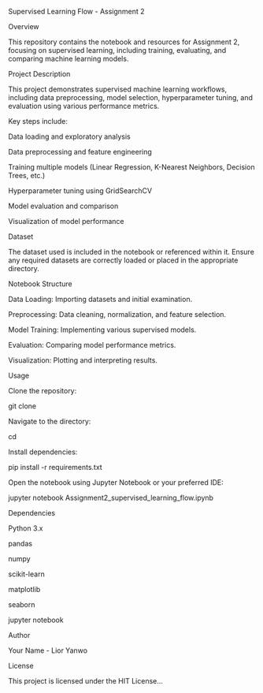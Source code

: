 Supervised Learning Flow - Assignment 2

Overview

This repository contains the notebook and resources for Assignment 2, focusing on supervised learning, including training, evaluating, and comparing machine learning models.

Project Description

This project demonstrates supervised machine learning workflows, including data preprocessing, model selection, hyperparameter tuning, and evaluation using various performance metrics.

Key steps include:

Data loading and exploratory analysis

Data preprocessing and feature engineering

Training multiple models (Linear Regression, K-Nearest Neighbors, Decision Trees, etc.)

Hyperparameter tuning using GridSearchCV

Model evaluation and comparison

Visualization of model performance

Dataset

The dataset used is included in the notebook or referenced within it. Ensure any required datasets are correctly loaded or placed in the appropriate directory.

Notebook Structure

Data Loading: Importing datasets and initial examination.

Preprocessing: Data cleaning, normalization, and feature selection.

Model Training: Implementing various supervised models.

Evaluation: Comparing model performance metrics.

Visualization: Plotting and interpreting results.

Usage

Clone the repository:

git clone <repository-link>

Navigate to the directory:

cd <repository-name>

Install dependencies:

pip install -r requirements.txt

Open the notebook using Jupyter Notebook or your preferred IDE:

jupyter notebook Assignment2_supervised_learning_flow.ipynb

Dependencies

Python 3.x

pandas

numpy

scikit-learn

matplotlib

seaborn

jupyter notebook

Author

Your Name - Lior Yanwo

License

This project is licensed under the HIT License...
